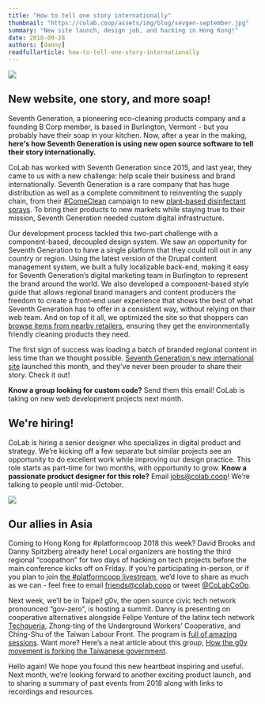 ```yaml
---
title: "How to tell one story internationally"
thumbnail: "https://colab.coop/assets/img/blog/sevgen-september.jpg"
summary: "New site launch, design job, and hacking in Hong Kong!"
date: 2018-09-28
authors: [danny]
readfullarticle: how-to-tell-one-story-internationally
---
```


<img src="/assets/img/blog/sevgen-september.jpg" class="center-element">

## New website, one story, and more soap!

Seventh Generation, a pioneering eco-cleaning products company and a founding B Corp member, is based in Burlington, Vermont - but you probably have their soap in your kitchen. Now, after a year in the making, **here's how Seventh Generation is using new open source software to tell their story internationally.**

CoLab has worked with Seventh Generation since 2015, and last year, they came to us with a new challenge: help scale their business and brand internationally. Seventh Generation is a rare company that has huge distribution as well as a complete commitment to reinventing the supply chain, from their [#ComeClean](https://www.seventhgeneration.com/blog/california-cleaning-product-right-to-know-act-comeclean-celebration) campaign to new [plant-based disinfectant sprays](https://www.seventhgeneration.com/cleaners-disinfectants). To bring their products to new markets while staying true to their mission, Seventh Generation needed custom digital infrastructure.

Our development process tackled this two-part challenge with a component-based, decoupled design system. We saw an opportunity for Seventh Generation to have a single platform that they could roll out in any country or region. Using the latest version of the Drupal content management system, we built a fully localizable back-end, making it easy for Seventh Generation’s digital marketing team in Burlington to represent the brand around the world. We also developed a component-based style guide that allows regional brand managers and content producers the freedom to create a front-end user experience that shows the best of what Seventh Generation has to offer in a consistent way, without relying on their web team. And on top of it all, we optimized the site so that shoppers can [browse items from nearby retailers](https://www.seventhgeneration.com/cleaners-disinfectants), ensuring they get the environmentally friendly cleaning products they need.

The first sign of success was loading a batch of branded regional content in less time than we thought possible. [Seventh Generation's new international site](https://www.seventhgeneration.com/) launched this month, and they’ve never been prouder to share their story. Check it out!

**Know a group looking for custom code?** Send them this email! CoLab is taking on new web development projects next month.

## We're hiring!
CoLab is hiring a senior designer who specializes in digital product and strategy. We’re kicking off a few separate but similar projects see an opportunity to do excellent work while improving our design practice. This role starts as part-time for two months, with opportunity to grow. **Know a passionate product designer for this role?** Email [jobs@colab.coop](mailto:jobs@colab.coop)! We’re talking to people until mid-October.

<img src="/assets/img/blog/asia-allies.jpg" class="center-element">

## Our allies in Asia

Coming to Hong Kong for #platformcoop 2018 this week? David Brooks and Danny Spitzberg already here! Local organizers are hosting the third regional “coopathon” for two days of hacking on tech projects before the main conference kicks off on Friday. If you’re participating in-person, or if you plan to join [the #platformcoop livestream](http://platformhk.coop/live/), we’d love to share as much as we can - feel free to email friends@colab.coop or tweet [@CoLabCoOp](https://twitter.com/colabcoop?lang=en).

Next week, we’ll be in Taipei! g0v, the open source civic tech network pronounced “gov-zero”, is hosting a summit. Danny is presenting on cooperative alternatives alongside Felipe Venture of the latinx tech network [Techqueria](http://beta.techqueria.org/), Zhong-ting of the Underground Workers’ Cooperative, and Ching-Shu of the Taiwan Labour Front. The program is [full of amazing sessions](https://summit.g0v.tw/2018/agenda/Oct_5?lang=EN). Want more? Here’s a neat article about this group, [How the g0v movement is forking the Taiwanese government](https://medium.com/open-source-politics/how-the-g0v-movement-is-forking-the-taiwanese-government-74b7cce0e92b).

Hello again! We hope you found this new heartbeat inspiring and useful. Next month, we’re looking forward to another exciting product launch, and to sharing a summary of past events from 2018 along with links to recordings and resources.
